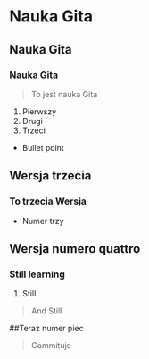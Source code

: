 # Nauka Gita
## Nauka Gita
### Nauka Gita

>To jest nauka Gita

1. Pierwszy
2. Drugi
  1. Trzeci


- Bullet point

## Wersja trzecia
### To trzecia Wersja
- Numer trzy


## Wersja numero quattro
### Still learning

1. Still
>And Still

##Teraz numer piec
>Commituje
